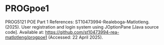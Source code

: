 # PROGpoe1
PROG5121 POE Part 1
References: ST10473994-Realeboga-Matlotleng. (2025). User registration and login system using JOptionPane [Java source code]. Available at: https://github.com/st10473994-rea-matlotleng/progpoe1 (Accessed: 22 April 2025).
